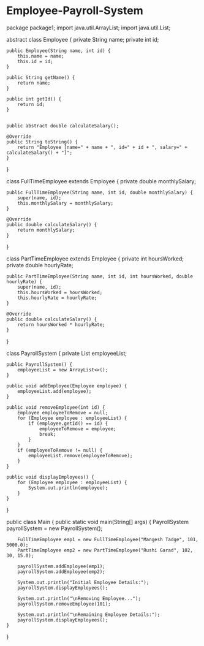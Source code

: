 # Employee-Payroll-System
package package1;
import java.util.ArrayList;
import java.util.List;

abstract class Employee {
    private String name;
    private int id;

    public Employee(String name, int id) {
        this.name = name;
        this.id = id;
    }

    public String getName() {
        return name;
    }

    public int getId() {
        return id;
    }


    public abstract double calculateSalary();

    @Override
    public String toString() {
        return "Employee [name=" + name + ", id=" + id + ", salary=" + calculateSalary() + "]";
    }
}

class FullTimeEmployee extends Employee {
    private double monthlySalary;

    public FullTimeEmployee(String name, int id, double monthlySalary) {
        super(name, id);
        this.monthlySalary = monthlySalary;
    }

    @Override
    public double calculateSalary() {
        return monthlySalary;
    }
}

class PartTimeEmployee extends Employee {
    private int hoursWorked;
    private double hourlyRate;

    public PartTimeEmployee(String name, int id, int hoursWorked, double hourlyRate) {
        super(name, id);
        this.hoursWorked = hoursWorked;
        this.hourlyRate = hourlyRate;
    }

    @Override
    public double calculateSalary() {
        return hoursWorked * hourlyRate;
    }
}

class PayrollSystem {
    private List<Employee> employeeList;

    public PayrollSystem() {
        employeeList = new ArrayList<>();
    }

    public void addEmployee(Employee employee) {
        employeeList.add(employee);
    }

    public void removeEmployee(int id) {
        Employee employeeToRemove = null;
        for (Employee employee : employeeList) {
            if (employee.getId() == id) {
                employeeToRemove = employee;
                break;
            }
        }
        if (employeeToRemove != null) {
            employeeList.remove(employeeToRemove);
        }
    }

    public void displayEmployees() {
        for (Employee employee : employeeList) {
            System.out.println(employee);
        }
    }
}

public class Main {
    public static void main(String[] args) {
        PayrollSystem payrollSystem = new PayrollSystem();

        FullTimeEmployee emp1 = new FullTimeEmployee("Mangesh Tadge", 101, 5000.0);
        PartTimeEmployee emp2 = new PartTimeEmployee("Rushi Garad", 102, 30, 15.0);

        payrollSystem.addEmployee(emp1);
        payrollSystem.addEmployee(emp2);

        System.out.println("Initial Employee Details:");
        payrollSystem.displayEmployees();

        System.out.println("\nRemoving Employee...");
        payrollSystem.removeEmployee(101);

        System.out.println("\nRemaining Employee Details:");
        payrollSystem.displayEmployees();
    }
}

